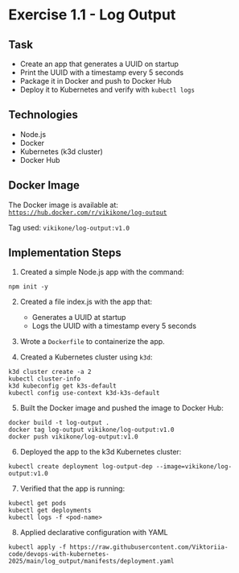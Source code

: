 # Exercise 1.1 - Log Output

## Task

- Create an app that generates a UUID on startup
- Print the UUID with a timestamp every 5 seconds
- Package it in Docker and push to Docker Hub
- Deploy it to Kubernetes and verify with `kubectl logs`

## Technologies

- Node.js
- Docker
- Kubernetes (k3d cluster)
- Docker Hub

## Docker Image

The Docker image is available at:  
[`https://hub.docker.com/r/vikikone/log-output`](https://hub.docker.com/r/vikikone/log-output)

Tag used: `vikikone/log-output:v1.0`

## Implementation Steps
1. Created a simple Node.js app with the command:
```
npm init -y
```

2. Created a file index.js with the app that:
   - Generates a UUID at startup
   - Logs the UUID with a timestamp every 5 seconds

3. Wrote a `Dockerfile` to containerize the app.
4. Created a Kubernetes cluster using `k3d`:
```
k3d cluster create -a 2
kubectl cluster-info
k3d kubeconfig get k3s-default
kubectl config use-context k3d-k3s-default
```
5. Built the Docker image and pushed the image to Docker Hub:
```
docker build -t log-output .
docker tag log-output vikikone/log-output:v1.0
docker push vikikone/log-output:v1.0
```
6. Deployed the app to the k3d Kubernetes cluster:
```
kubectl create deployment log-output-dep --image=vikikone/log-output:v1.0
```
7. Verified that the app is running:
```
kubectl get pods
kubectl get deployments
kubectl logs -f <pod-name>
```
8. Applied declarative configuration with YAML
```
kubectl apply -f https://raw.githubusercontent.com/Viktoriia-code/devops-with-kubernetes-2025/main/log_output/manifests/deployment.yaml
```
